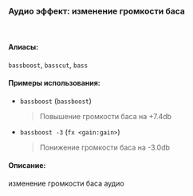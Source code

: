 ### **Аудио эффект: изменение громкости баса**
<br>

#### **Алиасы**:
`bassboost`, `basscut`, `bass`


#### **Примеры использования**:
- `bassboost` (`bassboost`)
  > Повышение громкости баса на +7.4db
- `bassboost -3` (`fx <gain:gain>`)
  > Понижение громкости баса на -3.0db


#### **Описание**:
изменение громкости баса аудио
